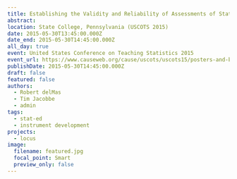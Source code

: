 ```yaml
---
title: Establishing the Validity and Reliability of Assessments of Statistical Understanding
abstract: 
location: State College, Pennsylvania (USCOTS 2015)
date: 2015-05-30T13:45:00.000Z
date_end: 2015-05-30T14:45:00.000Z
all_day: true
event: United States Conference on Teaching Statistics 2015
event_url: https://www.causeweb.org/cause/uscots/uscots15/posters-and-beyond#session2
publishDate: 2015-05-30T14:45:00.000Z
draft: false
featured: false
authors:
  - Robert delMas
  - Tim Jacobbe
  - admin
tags:
  - stat-ed
  - instrument development
projects:
  - locus
image:
  filename: featured.jpg
  focal_point: Smart
  preview_only: false
---
```


